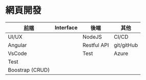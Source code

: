 # 網頁開發

| [前端](/@ycLiang/BJFSwh3Yu) | Interface | 後端        | 其他       |
| --------------------------- | --------- | ----------- | ---------- |
| UI/UX                       |           | NodeJS      | CI/CD      |
| Angular                     |           | Restful API | git/gitHub |
| VsCode                      |           | Test        | Azure      |
| Test                        |           |             |            |
| Boostrap (CRUD)             |           |             |            |